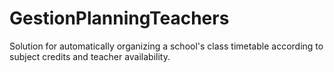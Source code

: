 # GestionPlanningTeachers
 Solution for automatically organizing a school's class timetable according to subject credits and teacher availability.
